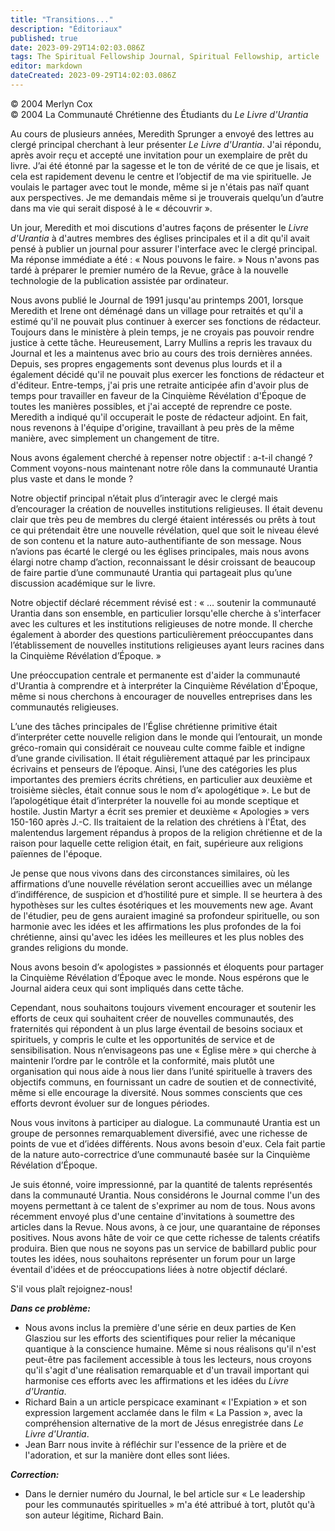```yaml
---
title: "Transitions..."
description: "Éditoriaux"
published: true
date: 2023-09-29T14:02:03.086Z
tags: The Spiritual Fellowship Journal, Spiritual Fellowship, article
editor: markdown
dateCreated: 2023-09-29T14:02:03.086Z
---
```


<p class="v-card v-sheet theme--light gray lighten-3 px-2">© 2004 Merlyn Cox<br>© 2004 La Communauté Chrétienne des Étudiants du <i>Le Livre d'Urantia</i></p>


Au cours de plusieurs années, Meredith Sprunger a envoyé des lettres au clergé principal cherchant à leur présenter _Le Livre d'Urantia_. J'ai répondu, après avoir reçu et accepté une invitation pour un exemplaire de prêt du livre. J’ai été étonné par la sagesse et le ton de vérité de ce que je lisais, et cela est rapidement devenu le centre et l’objectif de ma vie spirituelle. Je voulais le partager avec tout le monde, même si je n'étais pas naïf quant aux perspectives. Je me demandais même si je trouverais quelqu’un d’autre dans ma vie qui serait disposé à le « découvrir ».

Un jour, Meredith et moi discutions d'autres façons de présenter le _Livre d'Urantia_ à d'autres membres des églises principales et il a dit qu'il avait pensé à publier un journal pour assurer l'interface avec le clergé principal. Ma réponse immédiate a été : « Nous pouvons le faire. » Nous n'avons pas tardé à préparer le premier numéro de la Revue, grâce à la nouvelle technologie de la publication assistée par ordinateur.

Nous avons publié le Journal de 1991 jusqu'au printemps 2001, lorsque Meredith et Irene ont déménagé dans un village pour retraités et qu'il a estimé qu'il ne pouvait plus continuer à exercer ses fonctions de rédacteur. Toujours dans le ministère à plein temps, je ne croyais pas pouvoir rendre justice à cette tâche. Heureusement, Larry Mullins a repris les travaux du Journal et les a maintenus avec brio au cours des trois dernières années. Depuis, ses propres engagements sont devenus plus lourds et il a également décidé qu'il ne pouvait plus exercer les fonctions de rédacteur et d'éditeur. Entre-temps, j'ai pris une retraite anticipée afin d'avoir plus de temps pour travailler en faveur de la Cinquième Révélation d'Époque de toutes les manières possibles, et j'ai accepté de reprendre ce poste. Meredith a indiqué qu'il occuperait le poste de rédacteur adjoint. En fait, nous revenons à l'équipe d'origine, travaillant à peu près de la même manière, avec simplement un changement de titre.

Nous avons également cherché à repenser notre objectif : a-t-il changé ? Comment voyons-nous maintenant notre rôle dans la communauté Urantia plus vaste et dans le monde ?

Notre objectif principal n’était plus d’interagir avec le clergé mais d’encourager la création de nouvelles institutions religieuses. Il était devenu clair que très peu de membres du clergé étaient intéressés ou prêts à tout ce qui prétendait être une nouvelle révélation, quel que soit le niveau élevé de son contenu et la nature auto-authentifiante de son message. Nous n’avions pas écarté le clergé ou les églises principales, mais nous avons élargi notre champ d’action, reconnaissant le désir croissant de beaucoup de faire partie d’une communauté Urantia qui partageait plus qu’une discussion académique sur le livre.

Notre objectif déclaré récemment révisé est : « … soutenir la communauté Urantia dans son ensemble, en particulier lorsqu'elle cherche à s'interfacer avec les cultures et les institutions religieuses de notre monde. Il cherche également à aborder des questions particulièrement préoccupantes dans l’établissement de nouvelles institutions religieuses ayant leurs racines dans la Cinquième Révélation d’Époque. »

Une préoccupation centrale et permanente est d'aider la communauté d'Urantia à comprendre et à interpréter la Cinquième Révélation d'Époque, même si nous cherchons à encourager de nouvelles entreprises dans les communautés religieuses.

L’une des tâches principales de l’Église chrétienne primitive était d’interpréter cette nouvelle religion dans le monde qui l’entourait, un monde gréco-romain qui considérait ce nouveau culte comme faible et indigne d’une grande civilisation. Il était régulièrement attaqué par les principaux écrivains et penseurs de l’époque. Ainsi, l’une des catégories les plus importantes des premiers écrits chrétiens, en particulier aux deuxième et troisième siècles, était connue sous le nom d’« apologétique ». Le but de l’apologétique était d’interpréter la nouvelle foi au monde sceptique et hostile. Justin Martyr a écrit ses premier et deuxième « Apologies » vers 150-160 après J.-C. Ils traitaient de la relation des chrétiens à l'État, des malentendus largement répandus à propos de la religion chrétienne et de la raison pour laquelle cette religion était, en fait, supérieure aux religions païennes de l'époque. 

Je pense que nous vivons dans des circonstances similaires, où les affirmations d’une nouvelle révélation seront accueillies avec un mélange d’indifférence, de suspicion et d’hostilité pure et simple. Il se heurtera à des hypothèses sur les cultes ésotériques et les mouvements new age. Avant de l'étudier, peu de gens auraient imaginé sa profondeur spirituelle, ou son harmonie avec les idées et les affirmations les plus profondes de la foi chrétienne, ainsi qu'avec les idées les meilleures et les plus nobles des grandes religions du monde.

Nous avons besoin d’« apologistes » passionnés et éloquents pour partager la Cinquième Révélation d’Époque avec le monde. Nous espérons que le Journal aidera ceux qui sont impliqués dans cette tâche.

Cependant, nous souhaitons toujours vivement encourager et soutenir les efforts de ceux qui souhaitent créer de nouvelles communautés, des fraternités qui répondent à un plus large éventail de besoins sociaux et spirituels, y compris le culte et les opportunités de service et de sensibilisation. Nous n’envisageons pas une « Église mère » qui cherche à maintenir l’ordre par le contrôle et la conformité, mais plutôt une organisation qui nous aide à nous lier dans l’unité spirituelle à travers des objectifs communs, en fournissant un cadre de soutien et de connectivité, même si elle encourage la diversité. Nous sommes conscients que ces efforts devront évoluer sur de longues périodes.

Nous vous invitons à participer au dialogue. La communauté Urantia est un groupe de personnes remarquablement diversifié, avec une richesse de points de vue et d’idées différents. Nous avons besoin d'eux. Cela fait partie de la nature auto-correctrice d’une communauté basée sur la Cinquième Révélation d’Époque.

Je suis étonné, voire impressionné, par la quantité de talents représentés dans la communauté Urantia. Nous considérons le Journal comme l'un des moyens permettant à ce talent de s'exprimer au nom de tous. Nous avons récemment envoyé plus d'une centaine d'invitations à soumettre des articles dans la Revue. Nous avons, à ce jour, une quarantaine de réponses positives. Nous avons hâte de voir ce que cette richesse de talents créatifs produira. Bien que nous ne soyons pas un service de babillard public pour toutes les idées, nous souhaitons représenter un forum pour un large éventail d'idées et de préoccupations liées à notre objectif déclaré.

S'il vous plaît rejoignez-nous!

***Dans ce problème:***

- Nous avons inclus la première d'une série en deux parties de Ken Glasziou sur les efforts des scientifiques pour relier la mécanique quantique à la conscience humaine. Même si nous réalisons qu'il n'est peut-être pas facilement accessible à tous les lecteurs, nous croyons qu'il s'agit d'une réalisation remarquable et d'un travail important qui harmonise ces efforts avec les affirmations et les idées du _Livre d'Urantia_.
- Richard Bain a un article perspicace examinant « l'Expiation » et son expression largement acclamée dans le film « La Passion », avec la compréhension alternative de la mort de Jésus enregistrée dans _Le Livre d'Urantia_.
- Jean Barr nous invite à réfléchir sur l'essence de la prière et de l'adoration, et sur la manière dont elles sont liées.


***Correction:***

- Dans le dernier numéro du Journal, le bel article sur « Le leadership pour les communautés spirituelles » m'a été attribué à tort, plutôt qu'à son auteur légitime, Richard Bain.

